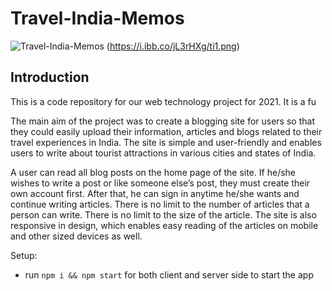 # Travel-India-Memos

![Travel-India-Memos](https://i.ibb.co/Z8Y0CJv/Screenshot-2020-10-30-at-11-10-04.png)
(https://i.ibb.co/jL3rHXg/ti1.png)

## Introduction
This is a code repository for our web technology project for 2021. It is a fu

The main aim of the project was to create a blogging site for users so that they could easily upload their information, articles and blogs related to their travel experiences in India. The site is simple and user-friendly and enables users to write about tourist attractions in various cities and states of India. 

A user can read all blog posts on the home page of the site. If he/she wishes to write a post or like someone else’s post, they must create their own account first. After that, he can sign in anytime he/she wants and continue writing articles. There is no limit to the number of articles that a person can write. There is no limit to the size of the article. The site is also responsive in design, which enables easy reading of the articles on mobile and other sized devices as well.

Setup:
- run ```npm i && npm start``` for both client and server side to start the app